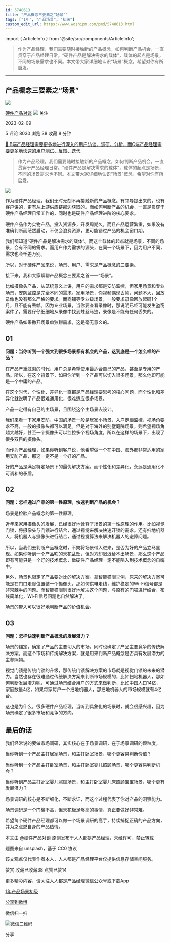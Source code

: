 ```yaml
---
id: 5748613
title: "产品概念三要素之“场景”"
tags: ["1年", "产品场景", "初级"]
custom_edit_url: https://www.woshipm.com/pmd/5748613.html
---
```

import { ArticleInfo } from '@site/src/components/ArticleInfo';

<ArticleInfo
    author="硬件产品对谈"
    authorLink="https://www.woshipm.com/u/1495237"
    published="2023-02-09"
    views={8030}
    comments={5}
    collects={38}
/>

> 作为产品经理，我们需要随时接触新的产品概念，如何判断产品机会，一直贯穿于产品经理日常。“硬件产品是解决需求的载体”，载体的起点是场景，不同的场景需求也不同。本文带大家详细地认识“场景”概念，希望对你有所启发。

---

## 产品概念三要素之“场景”

[![](https://static.woshipm.com/passport_avatar_wx_20230204224924_8726.jpg?imageView2/1/w/72/h/72/q/100)](https://www.woshipm.com/u/1495237)

[硬件产品对谈](https://www.woshipm.com/u/1495237) ![](https://static.woshipm.com/tag/1101_1@2x.png) 关注

2023-02-09

5 评论 8030 浏览 38 收藏 8 分钟

[🔗 B端产品经理需要更多地进行深入的用户访谈、调研、分析，而C端产品经理需要更多地快速的用户测试、反馈、迭代](https://ke.qidianla.com/courses/bcpm)

> 作为产品经理，我们需要随时接触新的产品概念，如何判断产品机会，一直贯穿于产品经理日常。“硬件产品是解决需求的载体”，载体的起点是场景，不同的场景需求也不同。本文带大家详细地认识“场景”概念，希望对你有所启发。

![](https://image.woshipm.com/wp-files/2023/02/QlYSlyOmeYeKhrn4g5oc.jpg)

作为硬件产品经理，我们无时无刻不再接触新的产品概念。有领导提出来的，也有客户讲的，更有从上游供应链那边获取的。而如何判断产品的机会，一直是贯穿于硬件产品经理日常工作的，同时也是硬件产品经理进阶的核心要求。

硬件产品作为实物产品，投入资源多，开发周期久，而且产品运营繁重，如果没有准确判断而茫然启动，不仅会浪费资源，更可能错过产品的机会窗口期。

我们都知道“硬件产品是解决需求的载体”。而这个载体的起点就是场景，不同的场景，会有不同的需求。而用户作为需求的源头，在同一个场景下，因为用户不同，需求也会千差万别。

所以，对于硬件产品来说，场景、用户、需求是产品概念的三要素。

接下来，我和大家聊聊产品概念三要素之首——“场景”。

比如摄像头产品，从笼统意义上讲，用户的需求都是安防监控，但家用场景和专业场景，安防监控是完全不同的需求。家用场景，你视频偶现丢帧，问题不大，回放录像也没有那么严格的要求。而商铺等专业级场景，一般要求录像回放起码1个月，且不能有丢帧。因为专业场景，当你要查看录像时，那说明已经可能发生盗窃案件了，需要仔仔细细地从录像中找到蛛丝马迹，录像是不能有任何丢失的。

硬件产品如果撇开场景单独聊需求，这是毫无意义的。

## 01

**问题：当你听到一个强大到很多场景都有机会的产品，这到底是一个怎么样的产品？**

在产品严重过剩的时代，用户总是希望使用最适合自己的产品，甚至是专用的产品。所以，在这个背景下，如果你听到一个产品可以切入很多场景，那么他即可能是一个中庸的产品。

在这个时代，个性化、差异化一直都是产品经理要思考的核心问题，而个性化和差异化就说明了产品很难通用化，很难适应很多场景。

产品一定得有自己的主场景，且围绕这个主场景去设计。

我们来看一下家用安防，中国的场景一般是居家小场景，入户走廊监控，视场角要求不高，一般的摄像头都可以满足。但是对于海外的别墅庭院场景，则希望视场角越大越好，甚至一个摄像头可以监控多个视场角度，所以在这样的场景下，出现了很多双目的摄像头。

而作为产品经理，如果你听到客户说，他希望做一个在中国、海外都非常适用的家用安防产品，那这一定不是一个好的产品。

好的产品是满足特定场景下的最优解决方案。而个性化和差异化，永远是通用化不可调和的矛盾。

## 02

**问题：怎样通过产品的第一性原理，快速判断产品的机会？**

场景是检验产品概念的第一性原理。

近年来家用摄像头的发展，已经很好地诠释了场景的第一性原理的作用。比如视觉门锁，将摄像头与门锁进行结合，通过视觉来解决快速开锁的需求。还有扫地机器人，将机器人与摄像头进行结合，通过视觉算法来解决机器人的避障问题。

所以，当我们去判断产品概念时，不妨将场景带入进来，是否为好的产品立马显现。如果你听到一个产品吹的天花乱坠，但对方却迟迟给不出场景，那么这个产品即有可能只是一个好的技术概念，做硬件产品经理一定不能陷入到技术概念的自嗨中。

另外，场景也限定了产品要对比的解决方案。拿智能猫眼举例，原来的解决方案可能是在门口走廊位置装一个摄像头，那如何供电走线，维护稳定的Wi-Fi信号都是非常棘手的问题。而智能猫眼则很好地解决这个问题，与原有的门猫进行结合，布线简单化，Wi-Fi信号问题也自然解决了。

场景的带入可以很好地判断产品的价值机会。

## 03

**问题：怎样快速判断产品概念的发展潜力？**

场景的锚定，确定了产品的主要切入的市场，同时也确定了产品主要竞争的传统解决方案。而这个市场和传统解决方案，就是用来判断产品概念是否具有发展潜力的主参照物。

视觉门锁是传统门锁的升级，那传统门锁解决方案的市场就是视觉门锁的未来的潜力。当然也存在很难通过传统解决方案来判断市场规模的，比如扫地机器人，那如何判断发展潜力呢，可通过场景结合用户的方式来做判断，比如中国人口14亿，家庭数量4亿，如果每家每户一个扫地机器人，那扫地机器人的市场规模就有4亿台。

这也是为什么，很多硬件产品经理，当听到具象化的场景时，就会很感兴趣，因为场景确定了很多市场和竞争的方向。

## 最后的话

我们经常说的要做市场调研，其实核心在于场景调研，在于场景调研的颗粒度。

当你听到一个产品主打居家场景，和主打卧室场景，哪个更容易判断价值？

当你听到一个产品主打卧室场景，和主打卧室婴儿照顾场景，哪个更容易判断机会？

当你听到产品主打卧室婴儿照顾场景，和主打卧室婴儿床照顾宝宝场景，哪个更有发展潜力？

场景调研的核心是不断细化，不断求证，而这个过程代表了你对产品的洞察能力。

场景调研是一个门槛不高，但天花板足够高的事情，真正要做好非常难。

希望每个硬件产品经理都可以做一个场景调研的高手，持续捕捉正确的产品方向，并为之点燃自身的产品热情。

本文由 @硬件产品对谈 原创发布于人人都是产品经理，未经许可，禁止转载

题图来自 unsplash，基于 CC0 协议

该文观点仅代表作者本人，人人都是产品经理平台仅提供信息存储空间服务。

赞赏 收藏已收藏38 点赞已赞14

更多精彩内容，请关注人人都是产品经理微信公众号或下载App

[1年](https://www.woshipm.com/tag/1%e5%b9%b4)[产品场景](https://www.woshipm.com/tag/%e4%ba%a7%e5%93%81%e5%9c%ba%e6%99%af)[初级](https://www.woshipm.com/tag/%e5%88%9d%e7%ba%a7)

[分享到微博](https://service.weibo.com/share/share.php?appkey=2775287854&title=产品概念三要素之“场景”&url=https://www.woshipm.com/pmd/5748613.html&pic=https://image.woshipm.com/wp-files/2023/02/QlYSlyOmeYeKhrn4g5oc.jpg)

微信扫一扫

![微信二维码](https://api.pwmqr.com/qrcode/create/?url=https://www.woshipm.com/pmd/5748613.html)

分享
